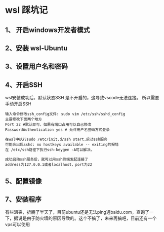 # wsl 踩坑记

## 1、 开启windows开发者模式

## 2、安装 wsl-Ubuntu  

## 3、设置用户名和密码

## 4、开启SSH

wsl安装成功后，默认状态SSH 是不开启的，这导致vscode无法连接。 所以需要手动开启SSH 


```
输入命令修改ssh_config文件: sudo vim /etc/ssh/sshd_config
主要修改下面两个地方
Port 22 #默认即可，如果有端口占用可以自己修改
PasswordAuthentication yes # 允许用户名密码方式登录

在wsl中执行sudo /etc/init.d/ssh start,启动ssh服务
可能会出现sshd: no hostkeys available -- exiting的报错
在 /etc/ssh路径下执行ssh-keygen -A可以解决。

成功启动ssh服务后，就可以用ssh终端发起连接了
address为127.0.0.1或者localhost，port为22
```

## 5、配置镜像


## 7、安装程序


有些沮丧，折腾了半天了，目前ubuntu还是无法ping通baidu.com，查询了一下，据说是由于防火墙的原因导致的。这个不搞了，未来再搞吧，目前还有一个vps可以使用